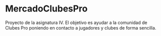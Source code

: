 # MercadoClubesPro
Proyecto de la asignatura IV. El objetivo es ayudar a la comunidad de Clubes Pro poniendo en contacto a jugadores y clubes de forma sencilla.
